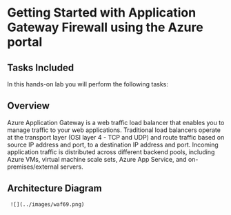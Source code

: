 # Getting Started with Application Gateway Firewall using the Azure portal

## Tasks Included

In this hands-on lab you will perform the following tasks:



## Overview

Azure Application Gateway is a web traffic load balancer that enables you to manage traffic to your web applications. Traditional load balancers operate at the transport layer (OSI layer 4 - TCP and UDP) and route traffic based on source IP address and port, to a destination IP address and port. Incoming application traffic is distributed across different backend pools, including Azure VMs, virtual machine scale sets, Azure App Service, and on-premises/external servers.

## Architecture Diagram

     ![](../images/waf69.png)
